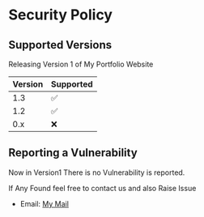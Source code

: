 # Security Policy

## Supported Versions

Releasing Version 1 of My Portfolio Website

| Version | Supported          |
| ------- | ------------------ |
| 1.3   | :white_check_mark: |
| 1.2   | :white_check_mark: |
| 0.x   | :x:                |


## Reporting a Vulnerability

Now in Version1 There is no Vulnerability is reported.

If Any Found feel free to contact us and also Raise Issue
- Email: [My Mail](mailto:ujjwalsaini0007@gmail.com)
